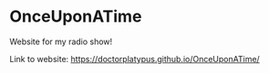 # OnceUponATime
Website for my radio show!

Link to website:
https://doctorplatypus.github.io/OnceUponATime/

